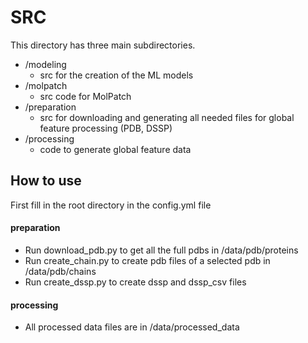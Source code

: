 # SRC

This directory has three main subdirectories.

* /modeling
  * src for the creation of the ML models
* /molpatch
  * src code for MolPatch
* /preparation
  * src for downloading and generating all needed files for global feature processing (PDB, DSSP)
* /processing
  * code to generate global feature data

## How to use

First fill in the root directory in the config.yml file

#### preparation

* Run download_pdb.py to get all the full pdbs in /data/pdb/proteins
* Run create_chain.py to create pdb files of a selected pdb in /data/pdb/chains
* Run create_dssp.py to create dssp and dssp_csv files

#### processing

* All processed data files are in /data/processed_data
